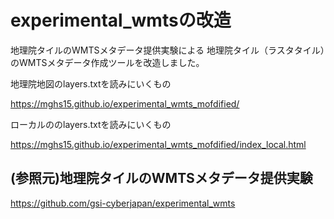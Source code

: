 # experimental_wmtsの改造
地理院タイルのWMTSメタデータ提供実験による
地理院タイル（ラスタタイル）のWMTSメタデータ作成ツールを改造しました。

地理院地図のlayers.txtを読みにいくもの

https://mghs15.github.io/experimental_wmts_mofdified/

ローカルののlayers.txtを読みにいくもの

https://mghs15.github.io/experimental_wmts_mofdified/index_local.html


## (参照元)地理院タイルのWMTSメタデータ提供実験

https://github.com/gsi-cyberjapan/experimental_wmts



